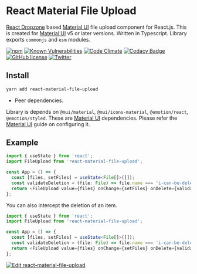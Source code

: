 # React Material File Upload

[React Dropzone][react-dropzone] based [Material UI][mui] file upload component for React.js. This is created for [Material UI][mui] v5 or later versions.
Written in Typescript. Library exports `commonjs` and `esm` modules.

[![npm](https://img.shields.io/npm/v/react-material-file-upload.svg)](https://www.npmjs.com/package/react-material-file-upload)
[![Known Vulnerabilities](https://snyk.io/test/github/iamchathu/react-material-file-upload/badge.svg)](https://snyk.io/test/github/iamchathu/react-material-file-upload)
[![Code Climate](https://codeclimate.com/github/iamchathu/react-material-file-upload/badges/gpa.svg)](https://codeclimate.com/github/iamchathu/react-material-file-upload)
[![Codacy Badge](https://app.codacy.com/project/badge/Grade/1327fdb350f84fc7b3dded573c983892)](https://www.codacy.com/gh/iamchathu/react-material-file-upload/dashboard?utm_source=github.com&utm_medium=referral&utm_content=iamchathu/react-material-file-upload&utm_campaign=Badge_Grade)
[![GitHub license](https://img.shields.io/badge/license-MIT-blue.svg)](https://raw.githubusercontent.com/iamchathu/react-material-file-upload/master/LICENSE)
[![Twitter](https://img.shields.io/twitter/url/https/github.com/iamchathu/react-material-file-upload.svg?style=social)](https://twitter.com/intent/tweet?text=Barcode+for+react&url=https%3A%2F%2Fgithub.com%2Fiamchathu%2F/react-material-file-upload)

## Install

```bash
yarn add react-material-file-upload
```

- Peer dependencies.

Library is depends on `@mui/material`, `@mui/icons-material`, `@emotion/react`, `@emotion/styled`. These are [Material UI][mui] dependencies. Please refer the [Material UI][mui] guide on configuring it.

## Example

```ts
import { useState } from 'react';
import FileUpload from 'react-material-file-upload';

const App = () => {
  const [files, setFiles] = useState<File[]>([]);
  const validateDeletion = (file: File) => file.name === 'i-can-be-deleted.jpg';
  return <FileUpload value={files} onChange={setFiles} onDelete={validateDeletion} />;
};
```

You can also intercept the deletion of an item.

```ts
import { useState } from 'react';
import FileUpload from 'react-material-file-upload';

const App = () => {
  const [files, setFiles] = useState<File[]>([]);
  const validateDeletion = (file: File) => file.name === 'i-can-be-deleted.jpg'; // return true to delete the item
  return <FileUpload value={files} onChange={setFiles} onDelete={validateDeletion} />;
};
```

[![Edit react-material-file-upload](https://codesandbox.io/static/img/play-codesandbox.svg)](https://codesandbox.io/s/react-material-file-upload-t156i?fontsize=14&hidenavigation=1&theme=dark)

[react-dropzone]: https://react-dropzone.js.org/
[mui]: https://mui.com
